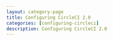 ```yaml
---
layout: category-page
title: Configuring CircleCI 2.0
categories: [configuring-circleci]
description: Configuring CircleCI 2.0
---
```

